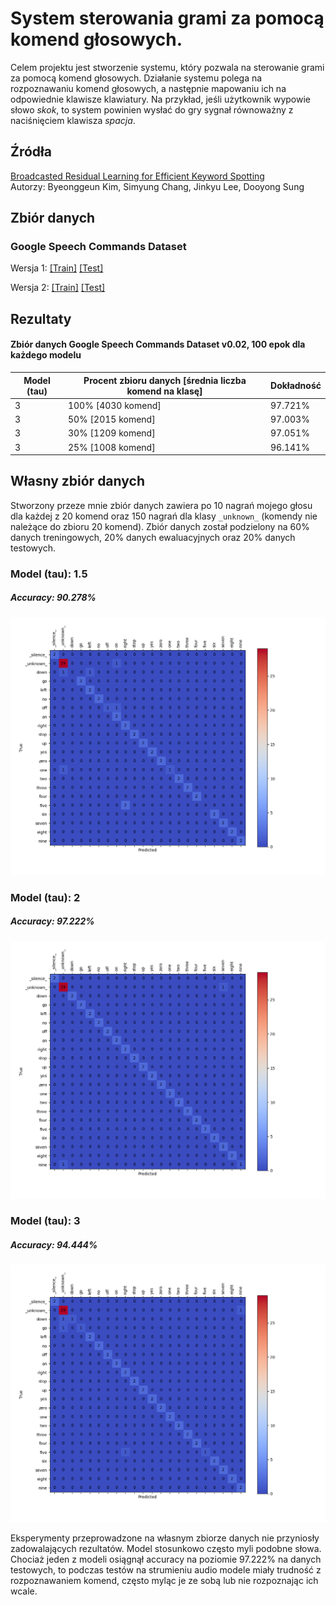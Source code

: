# System sterowania grami za pomocą komend głosowych.

Celem projektu jest stworzenie systemu, który pozwala na sterowanie grami za pomocą komend głosowych. Działanie systemu polega na rozpoznawaniu komend głosowych, a następnie mapowaniu ich na odpowiednie klawisze klawiatury. Na przykład, jeśli użytkownik wypowie słowo *skok*, to system powinien wysłać do gry sygnał równoważny z naciśnięciem klawisza *spacja*.

## Źródła
[Broadcasted Residual Learning for Efficient Keyword Spotting](https://arxiv.org/pdf/2106.04140v4)\
Autorzy: Byeonggeun Kim, Simyung Chang, Jinkyu Lee, Dooyong Sung

## Zbiór danych
### Google Speech Commands Dataset

Wersja 1: [[Train]](https://storage.googleapis.com/download.tensorflow.org/data/speech_commands_v0.01.tar.gz) [[Test]](https://storage.googleapis.com/download.tensorflow.org/data/speech_commands_test_set_v0.01.tar.gz)

Wersja 2: [[Train]](http://download.tensorflow.org/data/speech_commands_v0.02.tar.gz) [[Test]](http://download.tensorflow.org/data/speech_commands_test_set_v0.02.tar.gz)

## Rezultaty
#### Zbiór danych Google Speech Commands Dataset v0.02, 100 epok dla każdego modelu
| Model (tau) | Procent zbioru danych [średnia liczba komend na klasę] | Dokładność |
|-|-|-|
| 3 | 100% [4030 komend] | 97.721% |
| 3 | 50% [2015 komend] | 97.003% |
| 3 | 30% [1209 komend] | 97.051% |
| 3 | 25% [1008 komend] | 96.141% |

## Własny zbiór danych
Stworzony przeze mnie zbiór danych zawiera po 10 nagrań mojego głosu dla każdej z 20 komend oraz 150 nagrań dla klasy `_unknown_` (komendy nie należące do zbioru 20 komend). Zbiór danych został podzielony na 60% danych treningowych, 20% danych ewaluacyjnych oraz 20% danych testowych.

### Model (tau): 1.5
##### Accuracy: 90.278%
![Confusion matrix](resources/confusion_matrix1.5.png)

### Model (tau): 2
##### Accuracy: 97.222%
![Confusion matrix](resources/confusion_matrix2.png)

### Model (tau): 3
##### Accuracy: 94.444%
![Confusion matrix](resources/confusion_matrix3.png)

Eksperymenty przeprowadzone na własnym zbiorze danych nie przyniosły zadowalających rezultatów. Model stosunkowo często myli podobne słowa. Chociaż jeden z modeli osiągnął accuracy na poziomie 97.222% na danych testowych, to podczas testów na strumieniu audio modele miały trudność z rozpoznawaniem komend, często myląc je ze sobą lub nie rozpoznając ich wcale.